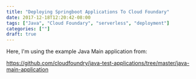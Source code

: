 ```yaml
---
title: "Deploying Springboot Applications To Cloud Foundary"
date: 2017-12-18T12:20:42-08:00
tags: ["Java", "Cloud Foundary", "serverless", "deployment"]
categories: [""]
draft: true
---
```



Here, I'm using the example Java Main application from: 

https://github.com/cloudfoundry/java-test-applications/tree/master/java-main-application

